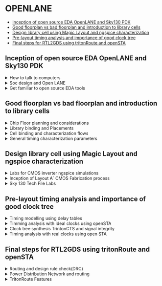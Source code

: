 # OPENLANE 
- [Inception of open source EDA OpenLANE and Sky130 PDK](#Inception-of-open-source-EDA-OpenLANE-and-Sky130-PDK)
- [Good floorplan vs bad floorplan and introduction to library cells](#Good-floorplan-vs-bad-floorplan-and-introduction-to-library-cells)
- [Design library cell using Magic Layout and ngspice characterization](#Design-library-cell-using-Magic-Layout-and-ngspice-characterization)
- [Pre-layout timing analysis and importance of good clock tree](#Pre-layout-timing-analysis-and-importance-of-good-clock-tree)
- [Final steps for RTL2GDS using tritonRoute and openSTA](#Final-steps-for-RTL2GDS-using-tritonRoute-and-openSTA)

##  Inception of open source EDA OpenLANE and Sky130 PDK

<details>
<summary>How to talk to computers</summary>

### How to talk to computers

+ Introduction to QFN-48 Package, chip, pads, core, die and IPs


**QFN-48 Package and Chip:**

- A QFN-48 package is a common type of package for microcontrollers.
- It measures 7mm x 7mm and houses a chip at its center.
- The chip is the central processing unit and is connected to the package using wire bonding.
- The chip contains components called "PADs" that link it to a circuit for signal processing.
- The open space within the chip is known as the "Core," which handles most of the processing tasks.
- The chip itself, known as the "Die," is a small piece of silicon where computations occur.
- Components like SRAM, ADC, DAC, and others within the chip are referred to as "Foundry IPs" (Intellectual Properties).

**Introduction to RISC-V:**

- RISC-V is an open-source instruction set architecture (ISA) based on reduced instruction set computing (RISC) principles.
- ISA defines the instructions a computer's processor can execute.
- To run a C program on specific hardware (e.g., QFN-48), it's compiled to RISC-V assembly language, then to machine language.
- Hardware Description Language (HDL) serves as an intermediary layer for hardware design.

**HDL (Hardware Description Language):**

- HDL is a specialized programming language used to describe electronic circuits and systems.
- Two primary types are Verilog and VHDL.

**RTL-GDS Flow:**

- RTL (Register-Transfer Level) is used to implement RISC-V specifications.
- Transitioning from RTL to GDS (Graphics Data System) aligns chip layout with RISC-V specifications.

**From Software Applications to Hardware:**

- Application software performs specific tasks for end-users.
- System software manages hardware resources and enables application execution.
- Operating systems control tasks like memory management, process scheduling, and file management.
- Compilers translate high-level code into assembly language.
- Assemblers translate assembly code into machine code.
- RTL represents digital circuit behavior.
- Hardware encompasses the physical components of a computer or electronic device.


</details>

<details>
<summary> Soc design and Open LANE</summary>

###  Soc design and Open LANE

**PDK (Process Design Kit):**
1. PDK is provided by semiconductor manufacturers.
2. It assists designers in creating integrated circuits (ICs) with specific fabrication processes.
3. PDK includes detailed information, models, and files tailored to the manufacturer's technology.
4. Designers rely on PDK to develop and validate their IC designs.
5. PDK ensures compatibility with the fabrication process and helps meet design requirements.

**EDA Tools (Electronic Design Automation Tools):**
1. EDA tools are software applications used for electronic system design.
2. They automate various design tasks for integrated circuits (ICs) and circuit boards.
3. EDA tools play a crucial role in verifying hardware functionality before manufacturing.
4. They enhance design efficiency and reduce errors in the design process.
5. EDA tools encompass a wide range of functions, from circuit simulation to layout design.

**Open-source Digital ASIC Design Components:**
1. RTL IP's (Register Transfer Level Intellectual Properties) are designs available from open repositories.
2. Open-source EDA tools, such as qflow and openROAD, are used for ASIC design and validation.
3. Open-source PDKs provide process-specific data and are essential for ASIC design.
4. The combination of these components enables fully open-source ASIC design.
5. Open-source resources promote transparency and accessibility in chip design.

**ASIC Design Flow:**
1. ASIC design flow is a structured process for creating custom integrated circuits (ICs).
2. It involves multiple stages, from RTL (Register Transfer Level) design to GDS2 layout generation.
3. Each stage has specific tasks, such as synthesis, placement, routing, and verification.
4. The goal is to transform a high-level RTL design into a manufacturable layout.
5. ASIC design flow ensures that the design adheres to fabrication and timing requirements.

**OpenLANE and Strive Chipsets:**
1. OpenLANE is an open-source toolchain for automating custom silicon chip design.
2. It reduces the need for human intervention in the design process.
3. OpenLANE is compatible with open PDKs like SkyWater and XFAB180.
4. Strive is a family of open-source System-on-Chips (SoCs).
5. Strive chipsets include open PDKs, EDA tools, and RTL designs.
6. Both OpenLANE and Strive contribute to the open-source hardware ecosystem, promoting accessibility and transparency in chip design.
</details>

<details>


<summary>Get familiar to open source EDA tools</summary>

### Get familiar to open source EDA tools

**Skywater-130 PDK (Process Design Kit):**
- The Skywater PDK files for this project are found under $PDK_ROOT.
- These files include:
  - **Skywater-pdk:** Contains all PDK-related files provided by the foundry.
  - **Open_pdks:** Includes scripts that bridge the gap between closed-source and open-source PDKs, ensuring compatibility with EDA tools.
  - **Sky130A:** Houses open-source compatible PDK files.

**Initiating OpenLane:**
- OpenLane is initiated using a key script called `flow.tcl`, which manages the design processes.
- To import the necessary software dependencies into OpenLane, use the command `package require openlane 0.9`.

**Components of OpenLane:**
- OpenLane consists of various components, including:
  - **Src folder:** Contains Verilog files and SDC (Synopsys Design Constraints) files.
  - **Config.tcl files:** These files store design-specific configuration settings used by OpenLane.

**Preparing the Design for the Flow:**
- To prepare the design for the flow, use the command `prep -design <design_name> -tag <tag>`.
- This step creates a "runs" directory where all the design results will be stored.

**Synthesis:**
- Synthesis is a crucial step in ASIC design.
- It is initiated using the command `run_synthesis`.
- An important early task is calculating the flop ratio, which is the ratio of D flip-flops to the total number of cells in the design.
</details>



## Good floorplan vs bad floorplan and introduction to library cells

<details>
<summary>Chip Floor planning and considerations</summary>

### Chip Floor planning and considerations

1. **Define Width and Height of Core and Die:**
   - The "die" encompasses the entire semiconductor chip, including the core, I/O pads, and additional features.
   - The "core" is the central area of the chip where most of the active circuitry resides, such as CPU, GPU, memory, and logic components.
   - Defining the width and height of both the core and die is crucial for setting the chip's overall dimensions and determining how much space each component can occupy within these boundaries.

2. **Utilization Factor:**
   - Utilization factor is a critical metric in floor planning that measures how efficiently the available chip area is utilized.
   - It is calculated as the ratio of the area occupied by the actual components (core, cells, etc.) to the total available chip area.
   - High utilization factors indicate efficient space usage, while low values may signify wasted space or inefficient placement.

3. **Location of Pre-Placed Cells:**
   - Pre-placed cells are specific blocks or cells (e.g., memories, clock gating cells) manually placed by the designer before automated placement tools are applied.
   - These cells have predetermined locations on the chip to optimize placement for performance, power, and routing considerations.
   - Careful placement of pre-placed cells can significantly impact the chip's overall performance and power efficiency.

4. **De-coupling Capacitors:**
   - De-coupling capacitors are essential components in large integrated circuits to address voltage drops and noise issues.
   - They work by storing electrical energy and discharging it quickly to filter out high-frequency noise and transient voltage fluctuations.
   - Properly sizing and placing de-coupling capacitors is critical for ensuring stable and noise-free operation of the chip.

5. **Power Planning:**
   - Power planning is a crucial aspect of floor planning that focuses on managing the distribution of power to various parts of the chip.
   - It aims to minimize noise in digital circuits caused by voltage droop (sudden voltage drops) and ground bounce (noise due to ground connections).
   - This involves designing robust power distribution networks (PDNs) with multiple power strap taps to reduce resistance and ensure a steady power supply to all components.

6. **Pin Placement:**
   - Pin placement optimization is vital for minimizing buffering, reducing power consumption, and meeting timing constraints.
   - HDL (Hardware Description Language) netlists guide the placement of specific pins, ensuring that critical connections are made efficiently.
   - Careful placement of pins is essential for achieving optimal chip performance and functionality.

7. **Steps to Run Floorplan using OpenLANE:**
   - Running floor planning in OpenLANE involves executing the "run_floorplan" command.
   - You need to navigate to the appropriate directory where the floorplan results are stored.
   - The "magic" tool is used with technology libraries (LEF and DEF files) to visualize the floorplan, allowing designers to inspect and refine the placement of components.

8. **Layout:**
   - Layout images provide a visual representation of the overall chip design, including detailed views of specific regions.
   - These images are essential for designers to assess the physical placement of components and identify any potential issues.

9. **Standard Cells:**
   - Standard cells are fundamental building blocks of digital circuits and include logic gates, flip-flops, and other basic components.
   - Displaying images of standard cells used in the chip design helps to understand the basic building blocks that make up the chip's digital logic.

</details>

<details>
<summary>Library binding and Placements</summary>

### Library binding and Placements

**Netlist Binding and Initial Place Design**

![image](https://github.com/ShashidharReddy01/pes_openlane_pd/assets/142148810/7c280c13-7fe3-4044-a5d5-e1777f75f922)

In real-life integrated circuit design, logic gates and cells are abstracted as rectangular or square components with specific dimensions. These dimensions are essential, as they determine how efficiently space is utilized on the chip. The placement of these components is a critical part of the design process.

**Library Consideration:**
- An essential aspect of chip design is the library, which contains various types of cells with different shapes, sizes, flavors, and timing characteristics.
- These cells serve as the fundamental building blocks of the chip and are selected based on their functionality and performance requirements.

**Placement in the Core Area:**
- Components from the netlist are strategically placed within the core area of the chip.
- Placement decisions take into account the convenience of distances from the pins and the signal propagation requirements of the circuit.
- For instance, when signals need to propagate quickly from one flip-flop (FF1) to another (FF2), they are placed in close proximity to minimize signal delay.
- Buffers may be added to ensure signal integrity when there is a slight delay for the signal to travel from the input pins to FF1.

![image](https://github.com/ShashidharReddy01/pes_openlane_pd/assets/142148810/425abd7c-a5e9-496b-a254-cf378d3cf712)


**Viewing the Placement:**
- To visualize the placement of components, the "run_placement" command is executed within the OpenLANE shell.
- This command reads the placement information from the '/picorv32a.placement.def' file generated during the placement step.
- By navigating to the placement directory using "cd ../placement/" and using the "magic" tool with technology libraries, designers can visualize the placement design.

![image](https://github.com/ShashidharReddy01/pes_openlane_pd/assets/142148810/33e3aa3a-dc6a-4c22-a0e0-1e582ba188af)

**Standard Ce
ll Rows:**
- The placement design consists of rows of standard cells, each containing logic gates, flip-flops, and other fundamental components.
- These rows are strategically organized to optimize chip performance, power efficiency, and manufacturability.
- Careful placement ensures that signals flow efficiently through the circuit while minimizing delays and maintaining signal integrity.

</details>

<details>
<summary>Cell binding and characterization flows</summary>

### Cell binding and characterization flows

**Cell Design Flow:**
- **Inputs:** Process Design Kits (PDKs) with DRC and LVS rules, SPICE models, library, and user-defined specs.
- **Design Steps:** Circuit Design, Layout Design (Euler Path and Stick Diagram), Characterization.
- **Outputs:** CDL (Circuit Description Language), GDSII, LEF, extracted SPICE netlist (.cir).

**Characterization Flow (for an inverter):**
1. **Read Model Files:** Gather information about the inverter's characteristics from model files.
2. **Read Extracted SPICE Netlist:** Obtain the SPICE netlist that describes the inverter's behavior.
3. **Recognize Buffer Behavior:** Identify the behavior of the inverter, which is essentially a buffer.
4. **Attach Power Sources:** Connect the necessary power sources to the circuit.
5. **Apply Stimulus:** Provide an input signal to the inverter.
6. **Read Sub-Circuit:** Analyze the sub-circuit of the inverter.
7. **Provide Output Capacitances:** Specify the required output capacitances.
8. **Provide Simulation Commands:** Set up simulation commands for characterization.


</details>

<details>
<summary>General timing characterization parameters</summary>

### General timing characterization parameters

**Timing Characterization:**
- **Slew Low Rise Threshold:** 20%
- **Slew High Rise Threshold:** 80%
- **Slew Low Fall Threshold:** 20%
- **Slew High Fall Threshold:** 80%
- **Input Rise Threshold:** 50%
- **Input Fall Threshold:** 50%
- **Output Rise Threshold:** 50%
- **Output Fall Threshold:** 50%
- **Propagation Delay:** Calculate as the time difference between time(out_fall_thr) and time(in_rise_thr).
- **Transition Time:**
  - On Rise: Calculate as time(slew_high_rise_thr) minus time(slew_low_rise_thr).
  - On Fall: Calculate as time(slew_high_fall_thr) minus time(slew_low_fall_thr).

These timing characteristics are vital for understanding and characterizing the inverter's performance and behavior within a digital circuit.
</details>

## Design library cell using Magic Layout and ngspice characterization

<details>
<summary>Labs for CMOS inverter ngspice simulations</summary>

### Labs for CMOS inverter ngspice simulations

**OpenLANE** allows users to make changes to environment variables on the fly. For instance, if we wish to change the pin placement from equidistant to some other style of placement we may do the following in the openLANE flow:

`set ::env(FP_IO_MODE) 2`

</details>

<details>
<summary>Inception of Layout A` CMOS Fabrication process</summary>

### Inception of Layout A` CMOS Fabrication process

SPICE Deck creation & Simulation
A SPICE deck includes information about the following:

+ Model description
+ Netlist description
+ Component connectivity
+ Component values
+ Capacitance load
+ Nodes
+ Simulation type and parameters
+ Libraries included

***CMOS inverter Switching Threshold Vm***
Thw sitching threshold of a CMOS inverter is the point on the transfer characteristic where Vin equals Vout (=Vm). At this point both PMOS and NOMOS are in ON state which gives rise to a leakage current

**16 Mask CMOS Fabrication**

The 16-mask CMOS process consists of the following steps:

+ Selection of subtrate: Secting the body/substrate material
+ Creating active region for transistors: Isolation between active region pockets by SiO2 and Si3N4 deposition followed by photolithography and etching
+ N-well and P-well formation: Ion implanation by Boron for P-well and by Phosphorous for N-well formation
+ Formation of gate terminal: NMOS and PMOS gates formed by photolithography techniques
+ LDD (lightly doped drain) formation: LDD formed to prevent hot electron effect
+ Source & drain formation: Screen oxide added to avoid channelling during implants followed by Aresenic implantation and annealing
+ Local interconnect formation: Removal of screen oxide by HF etching. Deposition of Ti for low resistant contacts
+ Higher level metal formation: CMP for planarization followed by TiN and Tungsten deposition. Top SiN layer for chip protection

**Inverter Standard cell Layout & SPICE extraction**
The Magic layout of a CMOS inverter will be used so as to intergate the inverter with the picorv32a design. To do this, inverter magic file is sourced from vsdstdcelldesign by cloning it within the openlane_working_dir/openlane directory as follows:

`git clone https://github.com/nickson-jose/vsdstdcelldesign`

![image](https://github.com/ShashidharReddy01/pes_openlane_pd/assets/142148810/f3725674-0176-4019-b5bd-f9c70eab2f56)

`cp sky130A.tech /home/vsduser/Desktop/work/tools/openlane_working_dir/openlane/vsdstdcelldesign`

` magic -T sky130A.tech sky130_inv.mag &`

![image](https://github.com/ShashidharReddy01/pes_openlane_pd/assets/142148810/311f0afd-d35d-4eab-bb49-4c59a65b78eb)

+ Press s 3 times on the layout and type `what` to view the selected layers as shown below

  ![image](https://github.com/ShashidharReddy01/pes_openlane_pd/assets/142148810/84ba35ce-eccc-4d9c-9d82-592411e494a0)

+ ```
     extract all
     ext2spice cthresh 0 rethresh 0
     ext2spice
  ```   
![image](https://github.com/ShashidharReddy01/pes_openlane_pd/assets/142148810/de22d1e3-e94b-4e6e-a45e-25ee42efed05)

This generates the sky130_in.spice file as shown above. This SPICE deck is edited to include pshort.lib and nshort.lib which are the PMOS and NMOS libraries respectively. In addition, the minimum grid size of inverter is measured from the magic layout and incorporated into the deck as: .option scale=0.01u. The model names in the MOSFET definitions are changed to pshort.model.0 and nshort.model.0 respectively for PMOS and NMOS. 

![image](https://github.com/ShashidharReddy01/pes_openlane_pd/assets/142148810/77547452-a0f4-42d9-b953-73bc76abaaa8)


</details>

<details>
<summary>Sky 130 Tech File Labs</summary>

***Steps to Create Standard Cell Layout and Extract Spice Netlist***
### Sky 130 Tech File Labs

![image](https://github.com/ShashidharReddy01/pes_openlane_pd/assets/142148810/d6d7c64d-5d19-485e-86bd-acf4be6c9304)

+ type box  in tkcon window to check the minimum value of the layout window.
+ we need to open the spice file using the command
  `gedit sky130_inv.spice`
+ We need to configure it to the below specifications.
  VDD VPWR 0 3.3V
  VSS VGND 0 0
  Va A VGND PUSLE(0V 3.3V 0 0.1ns 0.1 ns 2ns 4ns)
  .tran 1n 20n
  .control
  run 
  .endc
  .end
 ![image](https://github.com/ShashidharReddy01/pes_openlane_pd/assets/142148810/fb7dc0c6-c4a4-4013-91a8-8ab14f50f79d)


+ `ngspice sky130_inv.spice`

  ![image](https://github.com/ShashidharReddy01/pes_openlane_pd/assets/142148810/9cbbf017-a123-4134-88d6-202a5c0f7f4c)

+ `plot y vs time a`
  ![image](https://github.com/ShashidharReddy01/pes_openlane_pd/assets/142148810/cff2096b-c46f-4825-8f45-efb5a94946ff)
+ ![image](https://github.com/ShashidharReddy01/pes_openlane_pd/assets/142148810/654ed9f5-4904-4161-b482-9c7d49c0660d)
+ ![image](https://github.com/ShashidharReddy01/pes_openlane_pd/assets/142148810/bbef72dc-b1a5-4910-bd69-0f38a34e6359)
+ ![image](https://github.com/ShashidharReddy01/pes_openlane_pd/assets/142148810/b023099b-59ca-440a-b352-8f0f059aba07)

***Sky130 PDKS and Steps to Download Magic Too***
` wget http://opencircuitdesign.com/open_pdks/archive/drc_tests.tgz`

`mv drc_tests.tgz Desktop/`

`tar xfz drc_tests.tgz `

`magic -d XR`

+ We click 'file' and open the 'met3.mag' file.
+ If we select an area and type drc why in the tkcon wndow, it will show us the DRC error.
+ To add contact cuts to metal3, first select an area using left and right click. Then hovering over the m3contact we click middle mouse button.
+ ```
  load tech sky130A.tech
  drc check
  ```






</details>


## Pre-layout timing analysis and importance of good clock tree

<details>
<summary>Timing modelling using delay tables</summary>

### Timing modelling using delay tables


+ Lab steps to convert grid info to track info
+ Lab steps to convert magic layout to std cell LEF
+ Introduction to timing libs and steps to include new cell in synthesis
+ Introduction to delay tables
+ Delay table usage Part 1
+ Delay table usage Part 2
+ Lab steps to configure synthesis settings to fix slack and include vsdinv
</details>

<details>
<summary>Timming analysis with ideal clocks using openSTA</summary>

### Timming analysis with ideal clocks using openSTA

+ Setup timing analysis and introduction to flip-flop setup time
+ Introduction to clock jitter and uncertainty
+ Lab steps to configure OpenSTA for post-synth timing analysis
+ Lab steps to optimize synthesis to reduce setup violations
+ Lab steps to do basic timing ECO
</details>

<details>
<summary>Clock tree synthesis TrintonCTS and signal integrity</summary>

### Clock tree synthesis TrintonCTS and signal integrity

+ Clock tree routing and buffering using H-Tree algorithm
+ Crosstalk and clock net shielding
+ Lab steps to run CTS using TritonCTS
+ Lab steps to verify CTS runs
</details>

<details>
<summary>Timing analysis with real clocks using open STA</summary>

### Timing analysis with real clocks using open STA

+ Setup timing analysis using real clocks
+ Hold timing analysis using real clocks
+ Lab steps to analyze timing with real clocks using OpenSTA
+ Lab steps to execute OpenSTA with right timing libraries and CTS assignment
+ Lab steps to observe impact of bigger CTS buffers on setup and hold timing
</details>

## Final steps for RTL2GDS using tritonRoute and openSTA

<details>
<summary>Routing and design rule check(DRC)</summary>

### Routing and design rule check(DRC)

+ Introduction to Maze Routing Â LeeÂs algorithm
+ LeeÂs Algorithm conclusion
+ Design Rule Check

</details>

<details>
<summary>Power Distribution Network and routing</summary>

### Power Distribution Network and routing

+ Lab steps to build power distribution network
+ Lab steps from power straps to std cell power
+ Basics of global and detail routing and configure TritonRoute
</details>

<details>
<summary>TritonRoute Features</summary>

### TritonRoute Features

+ TritonRoute feature 1 - Honors pre-processed route guides
+ TritonRoute Feature2 & 3 - Inter-guide connectivity and intra- & inter-layer routing
+ TritonRoute method to handle connectivity
+ Routing topology algorithm and final files list post-route
</details>

